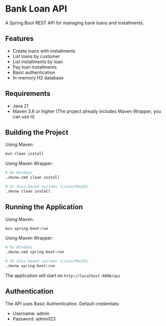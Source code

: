 # Bank Loan API

A Spring Boot REST API for managing bank loans and installments.

## Features

- Create loans with installments
- List loans by customer
- List installments by loan
- Pay loan installments
- Basic authentication
- In-memory H2 database

## Requirements

- Java 21
- Maven 3.6 or higher (The project already includes Maven Wrapper, you can use it)

## Building the Project

Using Maven:
```bash
mvn clean install
```

Using Maven Wrapper:
```bash
# On Windows
./mvnw.cmd clean install

# On Unix-based systems (Linux/MacOS)
./mvnw clean install
```

## Running the Application

Using Maven:
```bash
mvn spring-boot:run
```

Using Maven Wrapper:
```bash
# On Windows
./mvnw.cmd spring-boot:run

# On Unix-based systems (Linux/MacOS)
./mvnw spring-boot:run
```

The application will start on `http://localhost:8080/api`

## Authentication

The API uses Basic Authentication. Default credentials:
- Username: admin
- Password: admin123